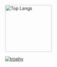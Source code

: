 <p align="left"> 
  <img alt="Top Langs" height="150px" src="https://github-readme-stats.vercel.app/api/top-langs/?username=Gomichan10&layout=compact&show_icons=true&theme=dark" />
</p>

[![trophy](https://github-profile-trophy.vercel.app/?username=Gomichan10&theme=onedark&column=6
)](https://github.com/ryo-ma/github-profile-trophy)

<!--
**Gomichan10/Gomichan10** is a ✨ _special_ ✨ repository because its `README.md` (this file) appears on your GitHub profile.


Here are some ideas to get you started:

- 🔭 I’m currently working on ...
- 🌱 I’m currently learning ...
- 👯 I’m looking to collaborate on ...
- 🤔 I’m looking for help with ...
- 💬 Ask me about ...
- 📫 How to reach me: ...
- 😄 Pronouns: ...
- ⚡ Fun fact: ...
-->
